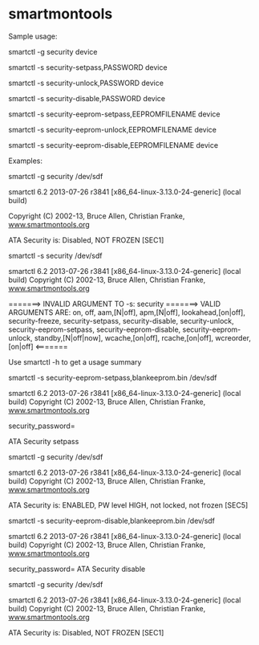 smartmontools
=============

Sample usage:

smartctl -g security device

smartctl -s security-setpass,PASSWORD device

smartctl -s security-unlock,PASSWORD device

smartctl -s security-disable,PASSWORD device

smartctl -s security-eeprom-setpass,EEPROMFILENAME device

smartctl -s security-eeprom-unlock,EEPROMFILENAME device

smartctl -s security-eeprom-disable,EEPROMFILENAME device

Examples:

smartctl -g security /dev/sdf

smartctl 6.2 2013-07-26 r3841 [x86_64-linux-3.13.0-24-generic] (local build)

Copyright (C) 2002-13, Bruce Allen, Christian Franke, www.smartmontools.org

ATA Security is:  Disabled, NOT FROZEN [SEC1]

smartctl -s security /dev/sdf

smartctl 6.2 2013-07-26 r3841 [x86_64-linux-3.13.0-24-generic] (local build)
Copyright (C) 2002-13, Bruce Allen, Christian Franke, www.smartmontools.org

=======> INVALID ARGUMENT TO -s: security
=======> VALID ARGUMENTS ARE: on, off, aam,[N|off], apm,[N|off], lookahead,[on|off], 
security-freeze, security-setpass, security-disable, security-unlock, security-eeprom-setpass, security-eeprom-disable, security-eeprom-unlock, standby,[N|off|now], wcache,[on|off], rcache,[on|off], wcreorder,[on|off] <=======

Use smartctl -h to get a usage summary

smartctl -s security-eeprom-setpass,blankeeprom.bin /dev/sdf

smartctl 6.2 2013-07-26 r3841 [x86_64-linux-3.13.0-24-generic] (local build)
Copyright (C) 2002-13, Bruce Allen, Christian Franke, www.smartmontools.org

security_password=<long password>

ATA Security setpass

smartctl -g security /dev/sdf

smartctl 6.2 2013-07-26 r3841 [x86_64-linux-3.13.0-24-generic] (local build)
Copyright (C) 2002-13, Bruce Allen, Christian Franke, www.smartmontools.org

ATA Security is:  ENABLED, PW level HIGH, not locked, not frozen [SEC5]

smartctl -s security-eeprom-disable,blankeeprom.bin /dev/sdf

smartctl 6.2 2013-07-26 r3841 [x86_64-linux-3.13.0-24-generic] (local build)
Copyright (C) 2002-13, Bruce Allen, Christian Franke, www.smartmontools.org

security_password=<long password>
ATA Security disable

smartctl -g security /dev/sdf

smartctl 6.2 2013-07-26 r3841 [x86_64-linux-3.13.0-24-generic] (local build)
Copyright (C) 2002-13, Bruce Allen, Christian Franke, www.smartmontools.org

ATA Security is:  Disabled, NOT FROZEN [SEC1]

